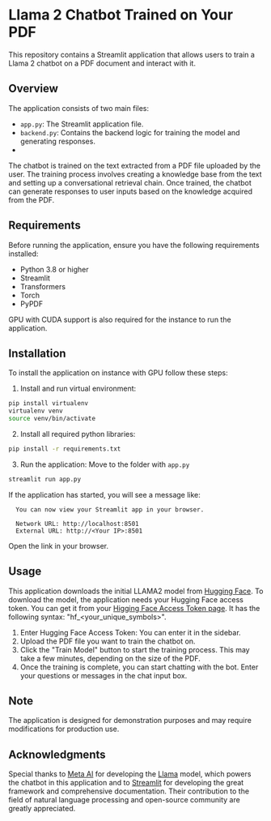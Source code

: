 # Llama 2 Chatbot Trained on Your PDF

This repository contains a Streamlit application that allows users to train a Llama 2 chatbot on a PDF document and interact with it.

## Overview

The application consists of two main files:

- `app.py`: The Streamlit application file.
- `backend.py`: Contains the backend logic for training the model and generating responses.
- 
The chatbot is trained on the text extracted from a PDF file uploaded by the user. The training process involves creating a knowledge base from the text and setting up a conversational retrieval chain. Once trained, the chatbot can generate responses to user inputs based on the knowledge acquired from the PDF.

## Requirements

Before running the application, ensure you have the following requirements installed:

- Python 3.8 or higher
- Streamlit
- Transformers
- Torch
- PyPDF

GPU with CUDA support is also required for the instance to run the application.

## Installation
To install the application on instance with GPU follow these steps:

1. Install and run virtual environment:
```bash
pip install virtualenv
virtualenv venv
source venv/bin/activate
```
2. Install all required python libraries:
```bash
pip install -r requirements.txt
```
3. Run the application:
Move to the folder with `app.py`
```bash
streamlit run app.py
```
If the application has started, you will see a message like:
```text
  You can now view your Streamlit app in your browser.

  Network URL: http://localhost:8501
  External URL: http://<Your IP>:8501
```
Open the link in your browser.

## Usage

This application downloads the initial LLAMA2 model from [Hugging Face](https://huggingface.co/). To download the model, the application needs your Hugging Face access token. You can get it from your [Higging Face Access Token page](https://huggingface.co/settings/tokens). It has the following syntax: "hf_<your_unique_symbols>".

1. Enter Hugging Face Access Token: You can enter it in the sidebar.
2. Upload the PDF file you want to train the chatbot on.
3. Click the "Train Model" button to start the training process. This may take a few minutes, depending on the size of the PDF.
4. Once the training is complete, you can start chatting with the bot. Enter your questions or messages in the chat input box.

## Note
The application is designed for demonstration purposes and may require modifications for production use.

## Acknowledgments

Special thanks to [Meta AI](https://ai.facebook.com/) for developing the [Llama](https://github.com/facebookresearch/llama) model, which powers the chatbot in this application and to [Streamlit](https://streamlit.io) for developing the great framework and comprehensive documentation. 
Their contribution to the field of natural language processing and open-source community are greatly appreciated.
